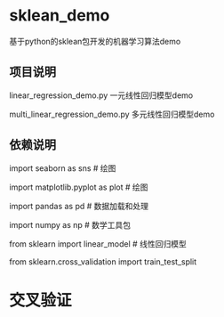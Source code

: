 # sklean_demo
基于python的sklean包开发的机器学习算法demo

## 项目说明
linear_regression_demo.py  一元线性回归模型demo

multi_linear_regression_demo.py  多元线性回归模型demo


## 依赖说明
import seaborn as sns # 绘图

import matplotlib.pyplot as plot  # 绘图

import pandas as pd # 数据加载和处理

import numpy as np  # 数学工具包

from sklearn import linear_model  # 线性回归模型

from sklearn.cross_validation import train_test_split 
 # 交叉验证
